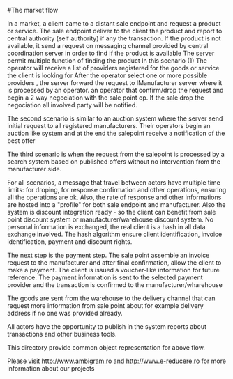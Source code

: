 #The market flow

In a market, a client came to a distant sale endpoint and request a product or service.
The sale endpoint deliver to the client the product and report to central authority (self authority) if any the transaction.
If the product is not available, it send a request
on messaging channel provided by central coordination server in order to find if the product is available 
The server permit multiple function of finding the product 
In this scenario (1)
The operator will receive   a list of providers registered for the goods or service
the client is looking for
After the operator select one or more possible providers , the server forward the request  to IManufacturer server where it is processed by an operator.
an operator that confirm/drop the request and begin a 2 way negociation with the sale point op. If the sale drop the negociation all involved party will be 
notified.

The second scenario is similar to an auction system where the server send initial request to all registered manufacturers. Their operators begin an auction like 
system and at the end the salepoint receive a notification of the best offer

The third scenario is when the request from the salepoint is processed by a search system based on published offers without no intervention from 
the manufacturer side. 

For all scenarios, a message that travel between actors have multiple time limits: for droping, for response confirmation and other operations,
ensuring all the operations are ok. Also, the rate of response and other informations are hosted into a "profile" for both sale endpoint and 
manufacturer. Also the system is discount integration ready - so the client can benefit from sale point discount system or manufacturer/warehouse discount system. 
No personal information is exchanged, the real client is a hash in all data exchange involved. The hash algorithm ensure  client identification, invoice identification,
payment and discount rights.

The next step is the payment step. The sale point assemble an invoice request to the manufacturer and after final confirmation, allow the client 
to make a payment. The client is issued a voucher-like information for future reference. The payment information is sent to the selected payment 
provider and the transaction is confirmed to the manufacturer/wharehouse 

The goods are sent from the warehouse to the delivery channel that can request more information from sale point about for example delivery address
if no one was provided already.

All actors have the opportunity to publish in the system reports about transactions and other business tools.

This directory provide common object representation for above flow.

Please visit http://www.ambigram.ro and  http://www.e-reducere.ro for more information about our projects

